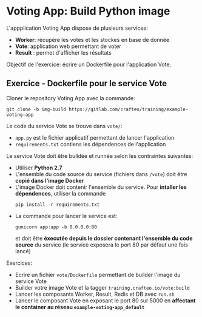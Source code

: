 # Voting App: Build Python image

L'appplication Voting App dispose de plusieurs services:

- **Worker**: récupère les votes et les stockes en base de donnée
- **Vote**: application web permettant de voter
- **Result** : permet d'afficher les résultats

Objectif de l'exercice: écrire un Dockerfile pour l'application Vote.

## Exercice - Dockerfile pour le service Vote

Cloner le repository Voting App avec la commande:

```
git clone -b img-build https://gitlab.com/crafteo/training/example-voting-app
```

Le code du service Vote se trouve dans `vote/`:
- `app.py` est le fichier applicatif permettant de lancer l'application
- `requirements.txt` contiens les dépendences de l'application
 
Le service Vote doit être buildée et runnée selon les contraintes suivantes:

- Utiliser **Python 2.7**
- L'ensemble du code source du service (fichiers dans `/vote`) doit être **copié dans l'image Docker**
- L'image Docker doit contenir l'ensemble du service. Pour **intaller les dépendences**, utiliser la commande 
   ```
   pip install -r requirements.txt
   ```
- La commande pour lancer le service est:
   ```
   gunicorn app:app -b 0.0.0.0:80
   ```
   et doit être **éxecutée depuis le dossier contenant l'ensemble du code source** du service (le service exposera le port 80 par défaut une fois lancé)

Exercices:

- Ecrire un fichier `vote/Dockerfile` permettant de builder l'image du service Vote
- Builder votre image Vote et la tagger `training.crafteo.io/vote:build`
- Lancer les composants Worker, Result, Redis et DB avec `run.sh`
- Lancer le composant Vote en exposant le port 80 sur 5000 en **affectant le container au réseau `example-voting-app_default`**

